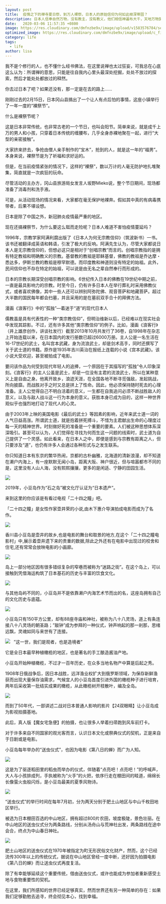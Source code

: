 ```yaml
---
layout: post
title:  疫情之下的禅寺夏日祭，到万人裸祭，日本人的原始信仰为何如此根深蒂固？
description: 日本人信奉自然万物，没有教主，没有教义，他们相信神遍布大千，天地万物莫不为神。神灵的寄居处，不是别的，正是无处不在的草木。
date:   2020-03-06 11:57:35 +0800
image: https://res.cloudinary.com/dmfnzbe9x/image/upload/v1583576784/seven_day/WechatIMG72_gzgqxm.jpg
optimized_image: https://res.cloudinary.com/dmfnzbe9x/image/upload/c_fill,h_171,w_325/v1583576784/seven_day/WechatIMG72_gzgqxm.jpg
category: life
tags:
  - life
author: lisa
---
```


我不是个修行的人，也不懂什么经书佛法，在这里说禅也太过狂妄，可我总在心底这么认为：所谓禅的意思，只能是往自我内心里头最深处挖掘，处处不放过的探索，然后才能处处都放过的释然。

你去过日本了吧？如果还没有，那一定是在去的路上……

刚刚过去的2月15日，日本冈山县搞出了一个让人有点后怕的事情，这座小镇举行了一年一度的“裸祭节”。

什么是裸祭节呢？

这是日本非常传统，也非常古老的一个节日，也叫会阳节。简单来说，就是成千上万的男人和小孩，只穿着日本传统的缠腰布，几乎全身赤裸地聚在一起，进行“大型的亲密接触”。

大家挤来挤去，争抢由僧人亲手制作的“宝木”，抢到的人，就是这一年的“福男”。
本身来说，裸祭节是为了祈福和求好运的。

但是，在当前疫情紧张的情况下，这样的“裸祭”，数以万计的人毫无防护地扎堆聚集，简直就是一次疯狂的玩命。

尽管活动的主办方，冈山县旅游局女发言人坂野Mieko说，整个节日期间，现场都准备了消毒剂和洗手液。

可是，从活动现场的情况来看，大家都在毫无保护地裸奔。假如其中真的有病毒携带者，后果不堪设想。

日本是除了中国之外，新冠肺炎疫情最严重的地区。

现在还搞裸祭节，为什么要这么铤而走险呢？日本人难道不害怕疫情蔓延吗？

1996年，宗教学家阿满利麿出版了《日本人为何无宗教信仰》（筑波新书）一书。该书还被翻译成英语和韩语，引发了极大的反响。阿满先生认为，尽管大家都说日本人是无宗教信仰的，但想必这只是相对于“创唱宗教”而言的。创唱宗教指的是拥有特定教祖和明确教义的宗教。基督教的教祖是耶稣基督，佛教的教祖是乔达摩・悉达多，伊斯兰教的教祖是穆罕默德。而印度教和神道则没有特定的始祖。此外，民间信仰也不存在特定的始祖，可以说是由无名之辈自然奉行而形成的。

日本的宗教长期深受创唱宗教的影响。6世纪传入日本的佛教在19世纪中期之前，一直是最具影响力的宗教。时至今日，仍有许多日本人在举行葬礼时采用佛教仪式，或者喜欢佛像，其中一些人还可以辨别阿弥陀佛、观音菩萨和地藏菩萨。超过大半数的国民每年都会扫墓，并且采用的是在墓前双手合十的拜佛方法。

漫画《浪客行》中的“孤独”—着迷于“道”的现代日本人

儒教虽是具有代表性的一种“类宗教信仰”，但明治维新以后，已经难以在现实社会中发现其踪影。不过，还有许多其他“类宗教信仰”的例子。比如，漫画《浪客行》（井上雄彦创作，讲谈社发行）截至2013年10月共发行了36卷，自1998年在杂志上开始连载以来，在日本国内的发行册数已超过6000万册。主人公是一名生活在16-17世纪的武士，名叫宫本武藏，身为流浪武士，却是剑术高手，同时还撰写了关于武士道的书籍。原作是1935年吉川英治在报纸上连载的小说《宫本武藏》。该小说大受欢迎，甚至被拍成了电影。

要问该作品为何受到现代年轻人的追捧，一个原因在于其描写的“孤独”令人印象深刻。《浪客行》的主人公虽是武士，却是一位没有主君的流浪武士，所以在某种意义上是自由之身。他离开故乡，浪迹天涯，在全国各地不断寻觅强敌，发起挑战，所向披靡。而战胜对手之时又总是拼上了性命。因此，他必须保持随时死去的心理准备。主人公觉得自己不明白活着的意义，一生都在自我追问必须不断战胜敌人的意义，以及与敌人战斗这一行为本身的意义。获胜本身已成为目的，这样一种世界观似乎也强烈地打动了现代人的心灵。

由于2003年上映的美国电影《最后的武士》等因素的影响，近年来武士道一词的人气日益高涨。所谓武士道，就是抱着拼死搏斗，不惜为主君献出生命的心理度过每一天的精神世界。时刻做好死的准备是一个重要的要素。人们被这种思想体系深深吸引。甚至可以认为，人们觉得在寻找为何而生这一问题的线索时，武士道为自己提供了一个灵感。如此看来，在日本人之中，即便是感到与宗教有距离之人，但只要涉及“道”，也仍有许多人会通过各种形式与之发生联系。

你只知道日本有东京的繁华热闹，京都的古朴幽雅，北海道的清新浪漫，却不知道在濑户内海上，有一座默默无闻小岛，距离大阪、神户很近，但与喧嚣都市不同的是，这里没有人山人海，没有熙熙攘攘，更多的是闲适、宁静的田园生活。

![](https://res.cloudinary.com/dmfnzbe9x/image/upload/v1583576784/seven_day/%E5%9B%BE%E7%89%877_pkagi6.png)

2019年，小豆岛作为“石之岛”被文化厅认证为“日本遗产”。

来到这里的你应该是有看过电视「二十四之瞳」吧。

「二十四之瞳」是女性作家壶井荣的小说,由木下惠介导演拍成电影而成为了名作。

![](https://res.cloudinary.com/dmfnzbe9x/image/upload/v1583576785/seven_day/%E5%9B%BE%E7%89%878_tgrwty.png)

香川县小豆岛是壶井的故乡,也是电影的舞台和取景的地方,在这个「二十四之瞳电影村」中,展示着壶井遗下来的贵重的数据,除此之外还有在电影中出现过的校舍和住宅,还有常常会放映电影的小画廊。

![](https://res.cloudinary.com/dmfnzbe9x/image/upload/v1583576785/seven_day/%E5%9B%BE%E7%89%879_xqsahk.png)

岛上一部分地区因有很多错综复杂的窄巷而被称为“迷路之街”。在这个岛上，可以接触到凭借海运构筑了日本基石的历史与丰富的饮食文化。

![](https://res.cloudinary.com/dmfnzbe9x/image/upload/v1583576785/seven_day/%E5%9B%BE%E7%89%8710_riz9n3.png)

与其他岛屿不同的，小豆岛并不是依靠濑户内海艺术节而出的名，这座岛拥有自己的文化历史与底蕴。

![](https://res.cloudinary.com/dmfnzbe9x/image/upload/v1583576785/seven_day/%E5%9B%BE%E7%89%8711_hwende.png)

小豆岛只有150平方公里，却有88座寺庙和神社，被称为八十八灵场，道上有条连接八十八灵场的朝圣路；”敲钟”成为参拜的一种仪式，钟声响起的那一剎那，思绪远飘，灵魂如同与来世有了连接。

![](https://res.cloudinary.com/dmfnzbe9x/image/upload/v1583576785/seven_day/%E5%9B%BE%E7%89%8712_nvjz5b.png)
 
”这一世，我们是观者，也是造境者”

它是全日本最早种植橄榄的地区，也是著名的手工酿造酱油产地。

小豆岛开始种植橄榄，不过才一百年历史，在众多当地名物产中算是后起之秀。

1908年日俄战争后，因日本战胜，远洋渔业权扩大到俄罗斯领域，为保存新鲜渔获而出现大量保存油需求，气候宜人的小豆岛首度引进外国的橄榄种子进行培育，两年后采收第一批结实成果的橄榄，从此橄榄树开枝散叶，编及全岛。

![](https://res.cloudinary.com/dmfnzbe9x/image/upload/v1583576786/seven_day/%E5%9B%BE%E7%89%8713_palr0m.png)

而到了50年代，一部讲述二战对日本普通人影响的影片【24双眼睛】让小豆岛成为影视拍摄基地。

此后，真人版【魔女宅急便】的拍摄，也让很多人举着扫帚跑到风车前打卡。

对于许多来自不同国家的观光客而言，认识日本文化或祭典仪式的契机，正是来自于日剧或是电影。

小豆岛每年举办的“送虫仪式”，也因为电影《第八日的蝉》而广为人知。

![](https://res.cloudinary.com/dmfnzbe9x/image/upload/v1583576785/seven_day/%E5%9B%BE%E7%89%8714_fdbuwr.png)

这是为了驱逐稻田里的稻虫而举办的仪式，伴随着“点亮吧！点亮吧！”的呼喊声，大人与小孩排成列，手执被称为“火手”的火把，依序行走在棚田间的畦道，绵绵长长像萤火虫般闪烁，是小豆岛最美的夏季风物诗。

![](https://res.cloudinary.com/dmfnzbe9x/image/upload/v1583577098/seven_day/%E5%9B%BE%E7%89%8717_p0udrb.png)

“送虫仪式”的举行时间在每年7月初，分为两天分别于肥土山地区与中山千枚田地区举行。

被选为日本棚田百选的中山地区，拥有超过800片农田，坡度极陡，景色壮丽。在中山地区的送虫仪式分为两条路线，分别从汤舟山与荒神社出发，两条路线在途中会合，终点为中山春日神社。

![](https://res.cloudinary.com/dmfnzbe9x/image/upload/v1583577086/seven_day/%E5%9B%BE%E7%89%8718_yxa452.png)

肥土山地区的送虫仪式在1970年被指定为町无形民俗文化财产，然而，这个已经流传300年以上的传统仪式，据说在中山地区曾经一度中断，还好因为拍摄电影《第八日的蝉》而让送虫仪式再度复活。

除了有幸能够延续这个重要传统，借由送虫仪式，或许也能成为参加者重新感受土地与食物重要性的契机。

在这里，我们所感知的世界已经足够真实，然而世界还有另一种简单的存在：如果我们足够勤勉去追寻，终会彻见本心，找到幸福。
